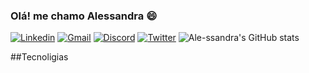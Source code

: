 ### Olá! me chamo Alessandra 😄
[![Linkedin](https://img.shields.io/badge/LinkedIn-0077B5?style=for-the-badge&logo=linkedin&logoColor=white)](https://www.linkedin.com/in/alessandra-pinheiro-cunha/)
[![Gmail](https://img.shields.io/badge/Gmail-D14836?style=for-the-badge&logo=gmail&logoColor=white)](ale.sandra.pinheiro.cunhha@gmail.com)
[![Discord](https://img.shields.io/badge/Discord-7289DA?style=for-the-badge&logo=discord&logoColor=white)](ale.sandra#9452)
[![Twitter](https://img.shields.io/badge/Twitter-1DA1F2?style=for-the-badge&logo=twitter&logoColor=white)](https://twitter.com/Ale_ssandra_P)
![Ale-ssandra's GitHub stats](https://github-readme-stats.vercel.app/api?username=Ale-ssandra&show_icons=true&theme=tokyonight)

##Tecnoligias
